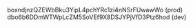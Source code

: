 boxndjnzQZEWbBku3YipL4pchYRc1zi4nNSrFUwawWo (prod)
dbo6b6DDmWTWpLcZM5SoVEf9X8DSJYPjVfD3Ptz6hod (dev)
